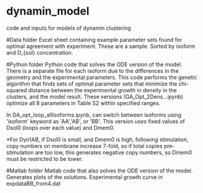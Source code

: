 # dynamin_model
code and inputs for models of dynamin clustering

#Data folder
Excel sheet containing example parameter sets found for optimal agreement with experiment.
These are a sample. Sorted by isoform and D_{sol} concentration.

#Python folder
Python code that solves the ODE version of the model. There is a separate file for each isoform due to the differences in the geometry and the experimental parameters. 
This code performs the genetic algorithm that finds sets of optimal parameter sets that minimize the chi-squared distance between the experimental growth in density in the clusters, and the model result.
These versions (GA_Opt_2Dens...ipynb) optimize all 8 parameters in Table S2 within specified ranges.

In GA_opt_loop_allIsoforms.ipynb, can switch between isoforms using 'isoform' keyword as 'AA','AB', or 'BB'.
This version uses fixed values of Dsol0 (loops over each value) and Dmem0.

*For Dyn1AB, if Dsol0 is small, and Dmem0 is high, following stimulation, copy numbers on membrane increase 7-fold, so if total copies pre-stimulation are too low, this generates negative copy numbers, so Dmem0 must be restricted to be lower.

#Matlab folder
Matlab code that also solves the ODE version of the model. Generates plots of the solutions.
Experimental growth curve in expdataBB_from4.dat

